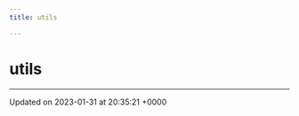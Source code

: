 ```yaml
---
title: utils

---
```


# utils








-------------------------------

Updated on 2023-01-31 at 20:35:21 +0000